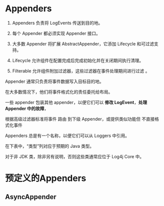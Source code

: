 # Appenders

1. Appenders 负责将 LogEvents 传送到目的地。

2. 每个 Appender 都必须实现 Appender 接口。

3. 大多数 Appender 将扩展 AbstractAppender，它添加 Lifecycle 和可过滤支持。

4. Lifecycle 允许组件在配置完成后完成初始化并在关闭期间执行清理。 
5. Filterable 允许组件附加过滤器，这些过滤器在事件处理期间进行过滤 。



Appender 通常只负责将事件数据写入目标目的地。

在大多数情况下，他们将事件格式化的责任委托给布局。

一些 appender 包装其他 appender，以便它们可以 **修改 LogEvent**，**处理 Appender 中的故障**，

根据高级过滤器标准将事件 路由 到下级 Appender，或提供类似功能但  不直接格式化事件

Appenders 总是有一个名称，以便它们可以从 Loggers 中引用。

在下表中，“类型”列对应于预期的 Java 类型。

对于非 JDK 类，除非另有说明，否则这些类通常应位于 Log4j Core 中。





# 预定义的Appenders

## AsyncAppender







